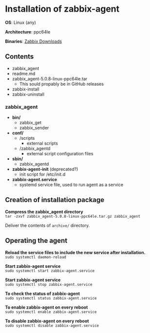 # Installation of zabbix-agent
**OS**: Linux (any)

**Architecture**: ppc64le

**Binaries**: [Zabbix Downloads](https://www.zabbix.com/download_agents?version=5.0+LTS&release=5.0.9&os=Linux&os_version=Any&hardware=ppc64le&encryption=No+encryption&packaging=Archive)

## Contents
* zabbix_agent
* readme.md
* zabbix_agent-5.0.8-linux-ppc64le.tar
  * This sould propably be in GitHub releases
* zabbix-install
* zabbix-uninstall

### zabbix_agent
* **bin/**
  * zabbix_get
  * zabbix_sender
* **conf/**
  * /scripts
    * external scripts
  * /zabbix_agentd
    * external script configuration files
* **sbin/**
  * zabbix_agentd
* **zabbix-agent-init** (deprecated?)
  * init script for /etc/init.d
* **zabbix-agent.service**
  * systemd service file, used to run agent as a service

## Creation of installation package
**Compress the zabbix_agent directory** \
`tar -zxvf zabbix_agent-5.0.8-linux-ppc64le.tar.gz zabbix_agent`

Deliver the contents of `archive/` directory.


## Operating the agent
**Reload the service files to include the new service after installation.** \
`sudo systemctl daemon-reload`

**Start zabbix-agent service** \
`sudo systemctl start zabbix-agent.service`

**Start zabbix-agent service** \
`sudo systemctl stop zabbix-agent.service`

**To check the status of zabbix-agent** \
`sudo systemctl status zabbix-agent.service`

**To enable zabbix-agent on every reboot** \
`sudo systemctl enable zabbix-agent.service`

**To disable zabbix-agent on every reboot** \
`sudo systemctl disable zabbix-agent.service`
